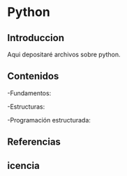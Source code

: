 # Python

## Introduccion
Aqui depositaré archivos sobre python.

## Contenidos
-Fundamentos:

-Estructuras:

-Programación estructurada:

## Referencias

## icencia
